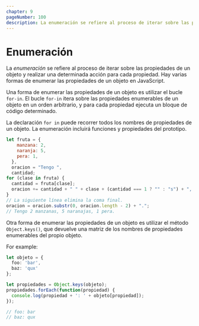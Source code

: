 ```yaml
---
chapter: 9
pageNumber: 100
description: La enumeración se refiere al proceso de iterar sobre las propiedades de un objeto y realizar una determinada acción para cada propiedad. Una forma de enumerar las propiedades de un objeto es utilizar el bucle `for-in`. El bucle `for-in` itera sobre las propiedades enumerables de un objeto en un orden arbitrario, y para cada propiedad ejecuta un bloque de código determinado.
---
```

# Enumeración

La _enumeración_ se refiere al proceso de iterar sobre las propiedades de un objeto y realizar una determinada acción para cada propiedad. Hay varias formas de enumerar las propiedades de un objeto en JavaScript.

Una forma de enumerar las propiedades de un objeto es utilizar el bucle `for-in`. El bucle `for-in` itera sobre las propiedades enumerables de un objeto en un orden arbitrario, y para cada propiedad ejecuta un bloque de código determinado.

La declaración `for in` puede recorrer todos los nombres de propiedades de un objeto. La enumeración incluirá funciones y propiedades del prototipo.

```javascript
let fruta = {
    manzana: 2,
    naranja: 5,
    pera: 1,
  },
  oracion = "Tengo ",
  cantidad;
for (clase in fruta) {
  cantidad = fruta[clase];
  oracion += cantidad + " " + clase + (cantidad === 1 ? "" : "s") + ", ";
}
// La siguiente línea elimina la coma final.
oracion = oracion.substr(0, oracion.length - 2) + ".";
// Tengo 2 manzanas, 5 naranajas, 1 pera.
```

Otra forma de enumerar las propiedades de un objeto es utilizar el método `Object.keys()`, que devuelve una matriz de los nombres de propiedades enumerables del propio objeto.

For example:

```typescript
let objeto = {
  foo: 'bar',
  baz: 'qux'
};

let propiedades = Object.keys(objeto);
propiedades.forEach(function(propiedad) {
  console.log(propiedad + ': ' + objeto[propiedad]);
});

// foo: bar
// baz: qux
```
